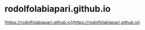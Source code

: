 # rodolfolabiapari.github.io

[https://rodolfolabiapari.github.io](https://rodolfolabiapari.github.io)
